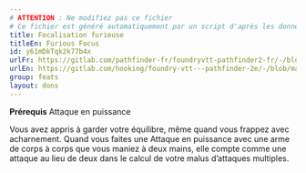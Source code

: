 ```yaml
---
# ATTENTION : Ne modifiez pas ce fichier
# Ce fichier est généré automatiquement par un script d'après les données du module Foundry VTT officiel et de sa traduction
title: Focalisation furieuse
titleEn: Furious Focus
id: y61mDkTqk2k77b4x
urlFr: https://gitlab.com/pathfinder-fr/foundryvtt-pathfinder2-fr/-/blob/master/data/feats/y61mDkTqk2k77b4x.htm
urlEn: https://gitlab.com/hooking/foundry-vtt---pathfinder-2e/-/blob/master/packs/data/feats.db/furious-focus.json
group: feats
layout: dons
---
```

**Prérequis** Attaque en puissance

Vous avez appris à garder votre équilibre, même quand vous frappez avec acharnement. Quand vous faites une Attaque en puissance avec une arme de corps à corps que vous maniez à deux mains, elle compte comme une attaque au lieu de deux dans le calcul de votre malus d’attaques multiples.


